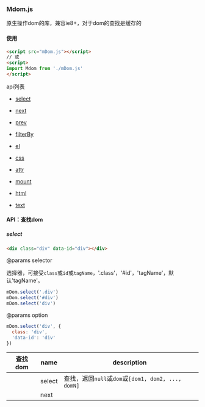 ### Mdom.js

原生操作dom的库，兼容ie8+，对于dom的查找是缓存的

#### 使用
```html
<script src="mDom.js"></script>     
// 或
<script>
import Mdom from './mDom.js'
</script>  
```

api列表
+ [select](#/select)
+ [next](#/next)
+ [prev](#/prev)
+ [filterBy](#/filterBy)

+ [el](#/el)
+ [css](#/css)
+ [attr](#/attr)
+ [mount](#/mount)
+ [html](#/html)
+ [text](#/text)

#### API：查找dom

##### select

```html
<div class="div" data-id="div"></div>
```

@params selector

选择器，可接受`class`或`id`或`tagName`，'.class'，'#id'，'tagName'，默认'tagName'。

```js
mDom.select('.div')
mDom.select('#div')
mDom.select('div')
```

@params option
```js
mDom.select('div', {
  class: 'div',
  'data-id': 'div'
})
```

查找dom|name|description
----|----|----
||select|查找，返回`null`或`dom`或`[dom1, dom2, ..., domN]`
||next|


